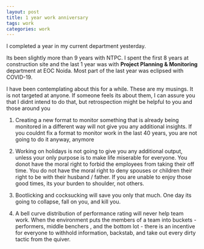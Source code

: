```yaml
---
layout: post
title: 1 year work anniversary
tags: work
categories: work
---
```


I completed a year in my current department yesterday. 

Its been slightly more than 9 years with NTPC. I spent the first 8 years at construction site and the last 1 year was with **Project Planning & Monitoring** department at EOC Noida. Most part of the last year was eclipsed with COVID-19.

I have been contemplating about this for a while. These are my musings. It is not targeted at anyone. If someone feels its about them, I can assure you that I didnt intend to do that, but retrospection might be helpful to you and those around you

1. Creating a new format to monitor something that is already being monitored in a different way will not give you any additional insights. If you couldnt fix a format to monitor work in the last 40 years, you are not going to do it anyway, anymore

2. Working on holidays is not going to give you any additional output, unless your only purpose is to make life miserable for everyone. You donot have the moral right to forbid the employees from taking their off time. You do not have the moral right to deny spouses or  children their right to be with their husband / father. If you are unable to enjoy those good times, its your burden to shoulder, not others.

3. Bootlicking and cocksucking will save you only that much. One day its going to collapse, fall on you, and kill you.

4. A bell curve distribution of performance rating will never help team work. When the environment puts the members of a team into buckets - performers, middle benchers , and the bottom lot - there is an incentive for everyone to withhold information, backstab, and take out every dirty tactic from the quiver.


